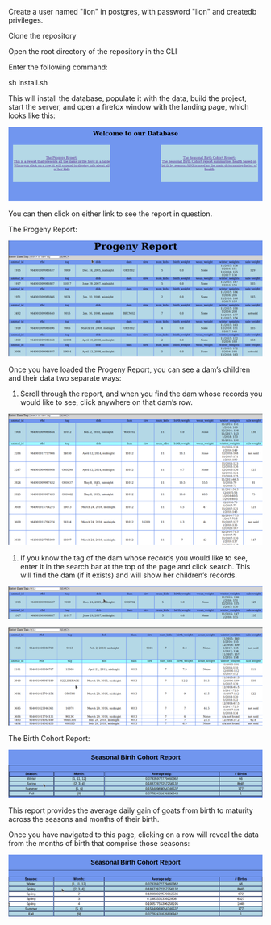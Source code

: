 Create a user named "lion" in postgres, with password "lion" and createdb privileges.

Clone the repository

Open the root directory of the repository in the CLI

Enter the following command:

sh install.sh

This will install the database, populate it with the data, build the project, start the server, and open a firefox window with the landing page, which looks like this:

![](imgs/1.png)

You can then click on either link to see the report in question.

The Progeny Report:

![](imgs/2.png)

Once you have loaded the Progeny Report, you can see a dam’s children and their data two separate ways:

1.  Scroll through the report, and when you find the dam whose records you would like to see, click anywhere on that dam’s row.

![](imgs/3.png)

1.  If you know the tag of the dam whose records you would like to see, enter it in the search bar at the top of the page and click search. This will find the dam (if it exists) and will show her children’s records.

![](imgs/4.png)

![](imgs/5.png)

The Birth Cohort Report:

![](imgs/6.png)

This report provides the average daily gain of goats from birth to maturity across the seasons and months of their birth.

Once you have navigated to this page, clicking on a row will reveal the data from the months of birth that comprise those seasons:

![](imgs/7.png)
